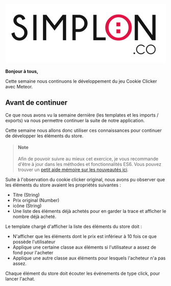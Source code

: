 ![image alt text](image_0.jpg)

**Bonjour à tous,**

Cette semaine nous continuons le développement du jeu Cookie Clicker avec Meteor.

## Avant de continuer

Ce que nous avons vu la semaine dernière (les templates et les imports / exports) va nous permettre continuer la suite de notre application.

Cette semaine nous allons donc utiliser ces connaissances pour continuer de développer les éléments du store.

> #### Note
> Afin de pouvoir suivre au mieux cet exercice, je vous recommande d'être à jour dans les méthodes et fonctionnalités ES6.
> Vous pouvez trouver un [petit aide mémoire sur les nouveautés ici](https://github.com/tonytiratay/parcours-full-stack/blob/master/javascript/es6/ES6-CheatSheet.md).

Suite à l'observation du cookie clicker original, nous avons pu observer que les éléments du store avaient les propriétés suivantes :

* Titre (String)
* Prix original (Number)
* icône (String)
* Une liste des éléments déjà achetés pour en garder la trace et afficher le nombre déjà acheté.

Le template chargé d'afficher la liste des éléments du store doit :

* N'afficher que les éléments dont le prix est inférieur à 10 fois ce que possède l'utilisateur
* Applique une certaine classe aux éléments si l'utilisateur a assez de fond pour l'acheter
* Applique une autre classe aux éléments pour lesquels l'acheteur n'a pas assez.

Chaque élément du store doit écouter les événements de type click, pour lancer l'achat.
